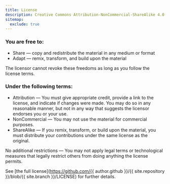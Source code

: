 ```yaml
---
title: License
description: Creative Commons Attribution-NonCommercial-ShareAlike 4.0 International (CC BY-NC-SA 4.0)
sitemap:
  exclude: true
---
```


### You are free to:

- Share — copy and redistribute the material in any medium or format
- Adapt — remix, transform, and build upon the material

The licensor cannot revoke these freedoms as long as you follow the license terms.

### Under the following terms:

- Attribution — You must give appropriate credit, provide a link to the license, and indicate if changes were made. You may do so in any reasonable manner, but not in any way that suggests the licensor endorses you or your use.
- NonCommercial — You may not use the material for commercial purposes.
- ShareAlike — If you remix, transform, or build upon the material, you must distribute your contributions under the same license as the original.

No additional restrictions — You may not apply legal terms or technological measures that legally restrict others from doing anything the license permits.

See [the full license](https://github.com/{{ author.github }}/{{ site.repository }}/blob/{{ site.branch }}/LICENSE) for further details.
